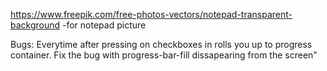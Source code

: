 https://www.freepik.com/free-photos-vectors/notepad-transparent-background -for notepad picture


Bugs:
Everytime after pressing on checkboxes in rolls you up to progress container.
Fix the bug with progress-bar-fill dissapearing from the screen"